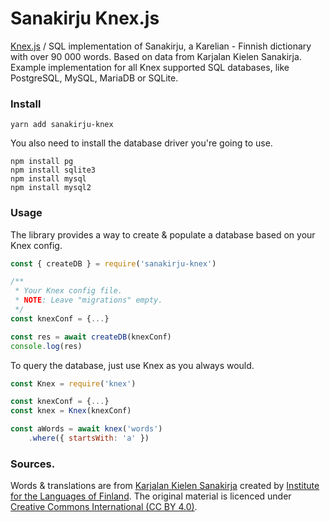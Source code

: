 # Sanakirju Knex.js

[Knex.js](http://knexjs.org/) / SQL implementation of Sanakirju, a Karelian - Finnish dictionary with over 90 000 words. Based on data from Karjalan Kielen Sanakirja. Example implementation for all Knex supported SQL databases, like PostgreSQL, MySQL, MariaDB or SQLite.

### Install

`yarn add sanakirju-knex`

You also need to install the database driver you're going to use.

```
npm install pg
npm install sqlite3
npm install mysql
npm install mysql2
```

### Usage

The library provides a way to create & populate a database based on your Knex config.


```javascript
const { createDB } = require('sanakirju-knex')

/**
 * Your Knex config file. 
 * NOTE: Leave "migrations" empty.
 */
const knexConf = {...}

const res = await createDB(knexConf)
console.log(res)

```

To query the database, just use Knex as you always would.

```javascript
const Knex = require('knex')

const knexConf = {...}
const knex = Knex(knexConf)

const aWords = await knex('words')
    .where({ startsWith: 'a' })

```

### Sources.

Words & translations are from [Karjalan Kielen Sanakirja](http://kaino.kotus.fi/cgi-bin/kks/kks_etusivu.cgi) created by [Institute for the Languages of Finland](https://www.kotus.fi/en). The original material is licenced under [Creative Commons International (CC BY 4.0)](https://creativecommons.org/licenses/by/4.0/).
